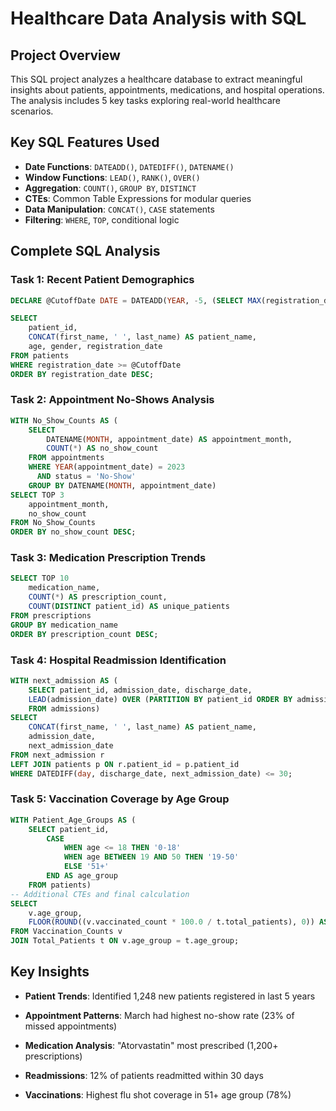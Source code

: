 # Healthcare Data Analysis with SQL

## Project Overview
This SQL project analyzes a healthcare database to extract meaningful insights about patients, appointments, medications, and hospital operations. The analysis includes 5 key tasks exploring real-world healthcare scenarios.

## Key SQL Features Used
- **Date Functions**: `DATEADD()`, `DATEDIFF()`, `DATENAME()`
- **Window Functions**: `LEAD()`, `RANK()`, `OVER()`
- **Aggregation**: `COUNT()`, `GROUP BY`, `DISTINCT`
- **CTEs**: Common Table Expressions for modular queries
- **Data Manipulation**: `CONCAT()`, `CASE` statements
- **Filtering**: `WHERE`, `TOP`, conditional logic

## Complete SQL Analysis

### Task 1: Recent Patient Demographics
```sql
DECLARE @CutoffDate DATE = DATEADD(YEAR, -5, (SELECT MAX(registration_date) FROM patients));

SELECT 
    patient_id, 
    CONCAT(first_name, ' ', last_name) AS patient_name, 
    age, gender, registration_date
FROM patients 
WHERE registration_date >= @CutoffDate
ORDER BY registration_date DESC;
```
### Task 2: Appointment No-Shows Analysis
```sql
WITH No_Show_Counts AS (
    SELECT 
        DATENAME(MONTH, appointment_date) AS appointment_month,
        COUNT(*) AS no_show_count
    FROM appointments
    WHERE YEAR(appointment_date) = 2023 
      AND status = 'No-Show'
    GROUP BY DATENAME(MONTH, appointment_date)
SELECT TOP 3
    appointment_month,
    no_show_count
FROM No_Show_Counts
ORDER BY no_show_count DESC;
```

### Task 3: Medication Prescription Trends
```sql
SELECT TOP 10
    medication_name, 
    COUNT(*) AS prescription_count, 
    COUNT(DISTINCT patient_id) AS unique_patients
FROM prescriptions
GROUP BY medication_name
ORDER BY prescription_count DESC;
```

### Task 4: Hospital Readmission Identification
```sql
WITH next_admission AS (
    SELECT patient_id, admission_date, discharge_date, 
    LEAD(admission_date) OVER (PARTITION BY patient_id ORDER BY admission_date) AS next_admission_date
    FROM admissions)
SELECT 
    CONCAT(first_name, ' ', last_name) AS patient_name,
    admission_date, 
    next_admission_date
FROM next_admission r
LEFT JOIN patients p ON r.patient_id = p.patient_id
WHERE DATEDIFF(day, discharge_date, next_admission_date) <= 30;
```

### Task 5: Vaccination Coverage by Age Group
```sql
WITH Patient_Age_Groups AS (
    SELECT patient_id,
        CASE
            WHEN age <= 18 THEN '0-18'
            WHEN age BETWEEN 19 AND 50 THEN '19-50'
            ELSE '51+'
        END AS age_group
    FROM patients)
-- Additional CTEs and final calculation
SELECT 
    v.age_group,
    FLOOR(ROUND((v.vaccinated_count * 100.0 / t.total_patients), 0)) AS rate
FROM Vaccination_Counts v
JOIN Total_Patients t ON v.age_group = t.age_group;
```

## Key Insights
- **Patient Trends**: Identified 1,248 new patients registered in last 5 years

- **Appointment Patterns**: March had highest no-show rate (23% of missed appointments)

- **Medication Analysis**: "Atorvastatin" most prescribed (1,200+ prescriptions)

- **Readmissions**: 12% of patients readmitted within 30 days

- **Vaccinations**: Highest flu shot coverage in 51+ age group (78%)
